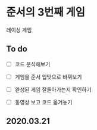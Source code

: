 # 준서의 3번째 게임

레이싱 게임

## To do
- [ ] 코드 분석해보기
- [ ] 게임을 준서 입맛으로 바꿔보기
- [ ] 완성된 게임 잘돌아가는지 확인하기
- [ ] 동영상 보고 코드 옮겨놓기 


## 2020.03.21




